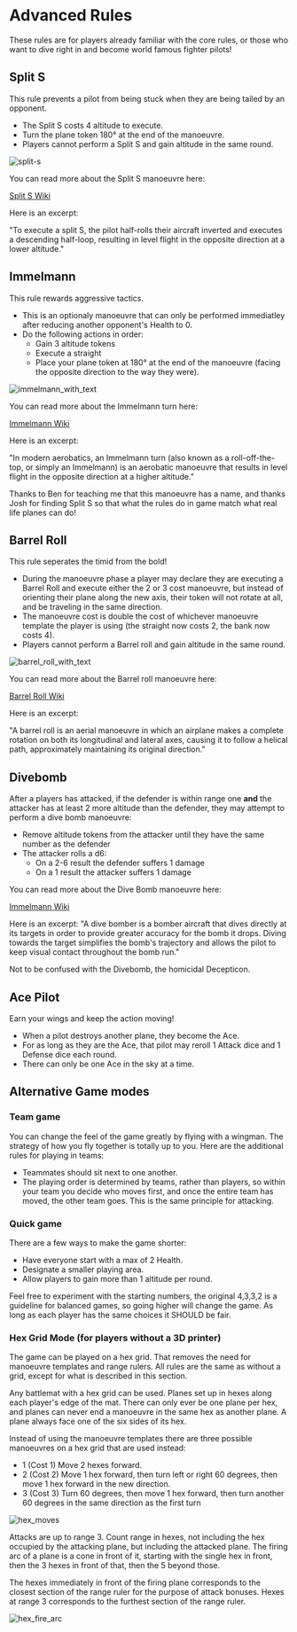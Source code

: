 # Advanced Rules

These rules are for players already familiar with the core rules, or those who want to dive right in and become world famous fighter pilots!

## Split S

This rule prevents a pilot from being stuck when they are being tailed by an opponent.

- The Split S costs 4 altitude to execute.
- Turn the plane token 180° at the end of the manoeuvre.
- Players cannot perform a Split S and gain altitude in the same round.

![split-s](https://user-images.githubusercontent.com/91621088/212528018-d6794ec1-d06e-4aab-9836-c2f4ba803637.png)

You can read more about the Split S manoeuvre here:

<a href="https://en.m.wikipedia.org/wiki/Split_S" target="_blank" class="button">Split S Wiki</a>

Here is an excerpt:

"To execute a split S, the pilot half-rolls their aircraft inverted and executes a descending half-loop, resulting in level flight in the opposite direction at a lower altitude."

## Immelmann

This rule rewards aggressive tactics.

- This is an optionaly manoeuvre that can only be performed immediatley after reducing another opponent's Health to 0.
- Do the following actions in order:
  - Gain 3 altitude tokens
  - Execute a straight
  - Place your plane token at 180° at the end of the manoeuvre (facing the opposite direction to the way they were).

![immelmann_with_text](https://user-images.githubusercontent.com/91621088/168678053-855dd761-e99f-4563-ae60-34632d8bf2dd.png)

You can read more about the Immelmann turn here:

<a href="https://en.m.wikipedia.org/wiki/Immelmann_turn" target="_blank" class="button">Immelmann Wiki</a>

Here is an excerpt:

"In modern aerobatics, an Immelmann turn (also known as a roll-off-the-top, or simply an Immelmann) is an aerobatic manoeuvre that results in level flight in the opposite direction at a higher altitude."

Thanks to Ben for teaching me that this manoeuvre has a name, and thanks Josh for finding Split S so that what the rules do in game match what real life planes can do!

## Barrel Roll

This rule seperates the timid from the bold!

- During the manoeuvre phase a player may declare they are executing a Barrel Roll and execute either the 2 or 3 cost manoeuvre, but instead of orienting their plane along the new axis, their token will not rotate at all, and be traveling in the same direction.
- The manoeuvre cost is double the cost of whichever manoeuvre template the player is using (the straight now costs 2, the bank now costs 4).
- Players cannot perform a Barrel roll and gain altitude in the same round.

![barrel_roll_with_text](https://user-images.githubusercontent.com/91621088/168678014-f78b079a-f44a-4a6c-b3c8-42ed09937de2.png)

You can read more about the Barrel roll manoeuvre here:

<a href="https://en.wikipedia.org/wiki/Barrel_roll" target="_blank" class="button">Barrel Roll Wiki</a>

Here is an excerpt:

"A barrel roll is an aerial manoeuvre in which an airplane makes a complete rotation on both its longitudinal and lateral axes, causing it to follow a helical path, approximately maintaining its original direction."

## Divebomb

After a players has attacked, if the defender is within range one **and** the attacker has at least 2 more altitude than the defender, they may attempt to perform a dive bomb manoeuvre:

- Remove altitude tokens from the attacker until they have the same number as the defender
- The attacker rolls a d6:
  - On a 2-6 result the defender suffers 1 damage
  - On a 1 result the attacker suffers 1 damage

You can read more about the Dive Bomb manoeuvre here:

<a href="https://en.wikipedia.org/wiki/Dive_bomber" target="_blank" class="button">Immelmann Wiki</a>

Here is an excerpt:
"A dive bomber is a bomber aircraft that dives directly at its targets in order to provide greater accuracy for the bomb it drops. Diving towards the target simplifies the bomb's trajectory and allows the pilot to keep visual contact throughout the bomb run."

Not to be confused with the Divebomb, the homicidal Decepticon.

## Ace Pilot

Earn your wings and keep the action moving!

- When a pilot destroys another plane, they become the Ace.
- For as long as they are the Ace, that pilot may reroll 1 Attack dice and 1 Defense dice each round.
- There can only be one Ace in the sky at a time.

## Alternative Game modes

### Team game

You can change the feel of the game greatly by flying with a wingman. The strategy of how you fly together is totally up to you. Here are the additional rules for playing in teams:

- Teammates should sit next to one another.
- The playing order is determined by teams, rather than players, so within your team you decide who moves first, and once the entire team has moved, the other team goes. This is the same principle for attacking.

### Quick game

There are a few ways to make the game shorter:

- Have everyone start with a max of 2 Health.
- Designate a smaller playing area.
- Allow players to gain more than 1 altitude per round.

Feel free to experiment with the starting numbers, the original 4,3,3,2 is a guideline for balanced games, so going higher will change the game. As long as each player has the same choices it SHOULD be fair.

### Hex Grid Mode (for players without a 3D printer)

The game can be played on a hex grid. That removes the need for manoeuvre templates and range rulers. All rules are the same as without a grid, except for what is described in this section.

Any battlemat with a hex grid can be used. Planes set up in hexes along each player's edge of the mat. There can only ever be one plane per hex, and planes can never end a manoeuvre in the same hex as another plane. A plane always face one of the six sides of its hex.

Instead of using the manoeuvre templates there are three possible manoeuvres on a hex grid that are used instead:

- 1 (Cost 1) Move 2 hexes forward.
- 2 (Cost 2) Move 1 hex forward, then turn left or right 60 degrees, then move 1 hex forward in the new direction.
- 3 (Cost 3) Turn 60 degrees, then move 1 hex forward, then turn another 60 degrees in the same direction as the first turn

![hex_moves](https://user-images.githubusercontent.com/91621088/167960079-7a060dfd-bdcc-4787-87df-f362fb33d053.png)

Attacks are up to range 3. Count range in hexes, not including the hex occupied by the attacking plane, but including the attacked plane. The firing arc of a plane is a cone in front of it, starting with the single hex in front, then the 3 hexes in front of that, then the 5 beyond those.

The hexes immediately in front of the firing plane corresponds to the closest section of the range ruler for the purpose of attack bonuses. Hexes at range 3 corresponds to the furthest section of the range ruler.

![hex_fire_arc](https://user-images.githubusercontent.com/91621088/169265686-f44e3ec4-f23e-400e-85e9-db8188f4b645.png)
